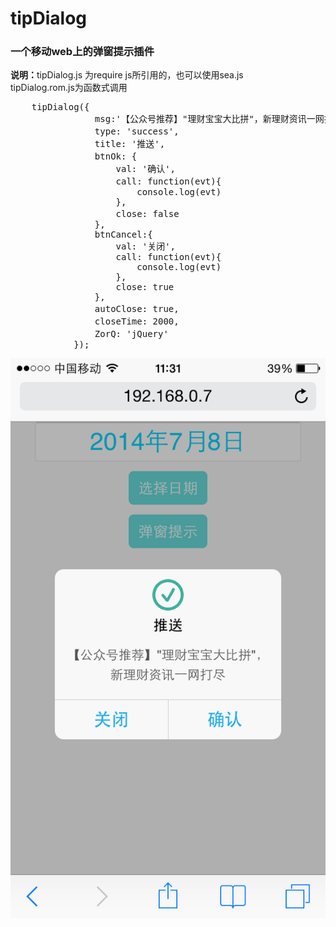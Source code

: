 
<h1>tipDialog</h1>

<h3>一个移动web上的弹窗提示插件</h3>

<p>
	<strong>说明：</strong>tipDialog.js 为require js所引用的，也可以使用sea.js <br />
	 					   tipDialog.rom.js为函数式调用
</p>

<pre>
	tipDialog({
                msg:'【公众号推荐】"理财宝宝大比拼"，新理财资讯一网打尽',  //内容
                type: 'success',                                     //状态
                title: '推送',
                btnOk: {                                             //确认按钮
                    val: '确认',                                     // 按钮文字
                    call: function(evt){                             // 确认按钮回调函数
                        console.log(evt)
                    },
                    close: false                                     // 触发后是否关闭弹窗（ true: 关闭， false: 保留）
                },
                btnCancel:{
                    val: '关闭',
                    call: function(evt){
                        console.log(evt)
                    },
                    close: true
                },
                autoClose: true,                                     // 是否自动关闭
                closeTime: 2000,                                     // 多长时间自动关闭
                ZorQ: 'jQuery'                                       // 基于 jQuery 还是 Zepto, 默认 'jQuery', 可选值：'jQuery' || 'Zepto'
            });
</pre>



<div class="preview">
	<img src="images/preview.png" alt="">
</div>
